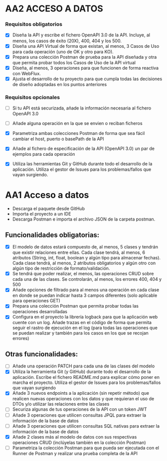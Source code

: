 # AA2 ACCESO A DATOS

### Requisitos obligatorios
- [x] Diseña la API y escribe el fichero OpenAPI 3.0 de la API. Incluye, al menos, los casos de éxito (20X), 400, 404 y los 500.
- [x] Diseña una API Virtual de forma que existan, al menos, 3 Casos de Uso para cada operación (uno de OK y otro para KO).
- [x] Prepara una colección Postman de prueba para la API diseñada y otra que permita probar todos los Casos de Uso de la API virtual
- [x] Diseña, al menos, 3 operaciones para que funcionen de forma reactiva con WebFlux.
- [x] Ajusta el desarrollo de tu proyecto para que cumpla todas las decisiones de diseño adoptadas en los puntos anteriores

### Requisitos opcionales
- [ ] Si tu API está securizada, añade la información necesaria al fichero OpenAPI 3.0
- [ ] Añade alguna operación en la que se envien o reciban ficheros
- [x] Parametriza ambas colecciones Postman de forma que sea fácil cambiar el host, puerto o basePath de la API
- [x] Añade al fichero de especificación de la API (OpenAPI 3.0) un par de ejemplos para cada operación
- [x] Utiliza las herramientas Git y GitHub durante todo el desarrollo de la aplicación. Utiliza el gestor de Issues para los problemas/fallos que vayan surgiendo.



# AA1 Acceso a datos

- Descarga el paquete desde GitHub
- Importa el proyecto a un IDE
- Descarga Postman e importa el archivo JSON de la carpeta postman.


## Funcionalidades obligatorias:
- [x] El modelo de datos estará compuesto de, al menos, 5 clases y tendrán que existir relaciones entre ellas. Cada clase tendrá, al menos, 6 atributos (String, int, float, boolean y algún tipo para almacenar fechas). Cada clase tendrá, al menos, 2 atributos obligatorios y algún otro con algún tipo de restricción de formato/validación.
- [x] Se tendrá que poder realizar, el menos, las operaciones CRUD sobre cada una de las clases. Se controlarán, al menos, los errores 400, 404 y 500
- [x] Añade opciones de filtrado para al menos una operación en cada clase en donde se puedan indicar hasta 3 campos diferentes (solo aplicable para operaciones GET)
- [x] Prepara una colección Postman que permita probar todas las operaciones desarrolladas
- [x] Configura en el proyecto la librería logback para que la aplicación web cuente con un log. Añade trazas en el código de forma que permita seguir el rastro de ejecución en el log (para todas las operaciones que se puedan realizar y también para los casos en los que se recojan errores)

## Otras funcionalidades:
- [ ] Añade una operación PATCH para cada una de las clases del modelo
- [x] Utiliza la herramienta Git (y GitHub) durante todo el desarrollo de la aplicación. Escribe el fichero README.md para explicar cómo poner en marcha el proyecto. Utiliza el gestor de Issues para los problemas/fallos que vayan surgiendo
- [x] Añade 3 nuevos endpoints a la aplicación (sin repetir método) que realicen nuevas operaciones con los datos y que requieran el uso de DTOs y/o utilizar las relaciones entre las clases
- [ ] Securiza algunas de tus operaciones de la API con un token JWT
- [ ] Añade 3 operaciones que utilicen consultas JPQL para extraer la información de la base de datos
- [ ] Añade 3 operaciones que utilicen consultas SQL nativas para extraer la información de la base de datos
- [x] Añade 2 clases más al modelo de datos con sus respectivas operaciones CRUD (inclúyelas también en la colección Postman)
- [ ] Parametriza la colección Postman para que pueda ser ejecutada con el Runner de Postman y realizar una prueba completa de la API
